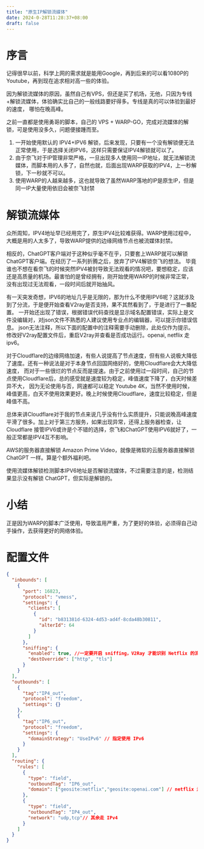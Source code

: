 ```yaml
---
title: "原生IP解锁流媒体"
date: 2024-0-28T11:28:37+08:00
draft: false
---
```

# 序言
记得很早以前，科学上网的需求就是能用Google，再到后来的可以看1080P的Youtube，再到现在追求相对高一些的体验。

因为解锁流媒体的原因，虽然自己有VPS，但还是买了机场，无他，只因为专线+解锁流媒体，体验确实比自己的一般线路要好得多。专线是真的可以体验到最好的速度，
哪怕在晚高峰。

之前一直都是使用勇哥的脚本，自己的 VPS + WARP-GO，完成对流媒体的解锁，可是使用没多久，问题便接踵而至。

1. 一开始使用默认的 IPV4+IPV6 解锁，后来发现，只要有一个没有解锁便无法正常使用，于是选择关闭IPV6，这样只需要保证IPV4解锁就可以了。
2. 由于奈飞对于IP管理非常严格，一旦出现多人使用同一IP地址，就无法解锁流媒体，而脚本用的人多了，自然也就，后面出现WARP获取的IPV4，上一秒解锁，下一秒就不可以。
3. 使用WARP的人越来越多，这也就导致了虽然WARP落地的IP是原生IP，但是同一IP大量使用依旧会被奈飞封禁

# 解锁流媒体
众所周知，IPV4地址早已经用完了，原生IPV4比较难获得。WARP使用过程中，大概是用的人太多了，导致WARP提供的边缘网络节点也被流媒体封禁。

相反的，ChatGPT客户端对于这种似乎毫不在乎，只要套上WARP就可以解锁ChatGPT客户端。在经历了一系列折腾之后，放弃了IPV4解锁奈飞的想法。
毕竟谁也不想在看奈飞的时候突然IPV4被封导致无法观看的情况吧，要想稳定，应该还是高质量的机场。最害怕的是曾经拥有，刚开始使用WARP的时候非常正常，
没有出现过无法观看，一段时间后就开始抽风。

有一天突发奇想，IPV6的地址几乎是无限的，那为什么不使用IPV6呢？这就涉及到了分流，于是便开始查看V2ray是否支持，果不其然看到了，于是进行了一番配置。
一开始还出现了错误，根据错误代码查找是显示域名配置错误，实际上是文件没编辑对，对json文件不熟悉的人建议使用专业点的编辑器，可以提示你错误信息。
json无法注释，所以下面的配置中的注释需要手动删除，此处仅作为提示。修改好V2ray配置文件后，重启V2ray并查看是否成功运行。openai, netflix 走 ipv6。

对于Cloudflare的边缘网络加速，有些人说提高了节点速度，但有些人说极大降低了速度。还有一种说法是对于本身节点回国网络好的，使用Cloudflare会大大降低速度，
而对于一些很烂的节点反而是提速。由于之前使用过一段时间，自己的节点使用Cloudflare后，总的感受就是速度较为稳定，峰值速度下降了，白天时候差异不大，
因为无论使用与否，网速都可以稳定 Youtube 4K，当然不使用时候，峰值更高，白天不使用效果更好。晚上时候使用Cloudflare，速度比较稳定，但是峰值不高。

总体来讲Cloudflare对于我的节点来说几乎没有什么实质提升，只能说晚高峰速度平滑了很多。加上对于第三方服务，如果出现异常，还得上服务器检查，让Cloudflare
接管IPV6或许是个不错的选择，奈飞和ChatGPT使用IPV6就好了，一般正常都是IPV4互不影响。

AWS的服务器直接解锁 Amazon Prime Video，就像是微软的云服务器直接解锁 ChatGPT 一样。算是个额外福利吧。

使用流媒体解锁检测脚本IPV6地址是否解锁流媒体，不过需要注意的是，检测结果显示没有解锁 ChatGPT，但实际是解锁的。
# 小结
正是因为WARP的脚本广泛使用，导致滥用严重，为了更好的体验，必须得自己动手操作，去获得更好的网络体验。

# 配置文件
```json
{
  "inbounds": [
    {
      "port": 16823,
      "protocol": "vmess",    
      "settings": {
        "clients": [
          {
            "id": "b831381d-6324-4d53-ad4f-8cda48b30811",  
            "alterId": 64
          }
        ]
      },
      "sniffing": {
        "enabled": true, //一定要开启 sniffing，V2Ray 才能识别 Netflix 的流量
        "destOverride": ["http", "tls"]
      }
    }
  ],
  "outbounds": [
    {
      "tag":"IP4_out",
      "protocol": "freedom",
      "settings": {}
    },
    {
      "tag":"IP6_out",
      "protocol": "freedom",
      "settings": {
        "domainStrategy": "UseIPv6" // 指定使用 IPv6
      }
    }
  ],
  "routing": {
    "rules": [
      {
        "type": "field",
        "outboundTag": "IP6_out",
        "domain": ["geosite:netflix","geosite:openai.com"] // netflix 走 IPv6
      },
      {
        "type": "field",
        "outboundTag": "IP4_out",
        "network": "udp,tcp"// 其余走 IPv4
      }
    ]
  }
}
```
